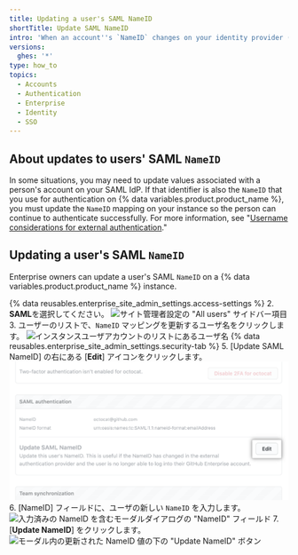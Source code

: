 ```yaml
---
title: Updating a user's SAML NameID
shortTitle: Update SAML NameID
intro: 'When an account''s `NameID` changes on your identity provider (IdP) and the person can no longer {% ifversion ghes or ghae %}sign into {% data variables.product.product_location %}{% elsif ghec %}authenticate to access your enterprise''s resources{% endif %}, you must {% ifversion ghec %}either contact {% data variables.product.company_short %} Support or revoke the person''s linked identity{% elsif ghes %}update the `NameID` mapping on {% data variables.product.product_location %}{% elsif ghae %}contact {% data variables.product.company_short %} Support{% endif %}.'
versions:
  ghes: '*'
type: how_to
topics:
  - Accounts
  - Authentication
  - Enterprise
  - Identity
  - SSO
---
```


## About updates to users' SAML `NameID`

In some situations, you may need to update values associated with a person's account on your SAML IdP. If that identifier is also the `NameID` that you use for authentication on {% data variables.product.product_name %}, you must update the `NameID` mapping on your instance so the person can continue to authenticate successfully. For more information, see "[Username considerations for external authentication](/admin/identity-and-access-management/managing-iam-for-your-enterprise/username-considerations-for-external-authentication)."

## Updating a user's SAML `NameID`

Enterprise owners can update a user's SAML `NameID` on a {% data variables.product.product_name %} instance.

{% data reusables.enterprise_site_admin_settings.access-settings %}
2. **SAML**を選択してください。 ![サイト管理者設定の "All users" サイドバー項目](/assets/images/enterprise/site-admin-settings/all-users.png)
3. ユーザーのリストで、`NameID` マッピングを更新するユーザ名をクリックします。 ![インスタンスユーザアカウントのリストにあるユーザ名](/assets/images/enterprise/site-admin-settings/all-users-click-username.png)
{% data reusables.enterprise_site_admin_settings.security-tab %}
5. [Update SAML NameID] の右にある [**Edit**] アイコンをクリックします。 ![SAML認証](/assets/images/enterprise/site-admin-settings/update-saml-nameid-edit.png)
6. [NameID] フィールドに、ユーザの新しい `NameID` を入力します。 ![入力済みの NameID を含むモーダルダイアログの "NameID" フィールド](/assets/images/enterprise/site-admin-settings/update-saml-nameid-field-in-modal.png)
7. [**Update NameID**] をクリックします。 ![モーダル内の更新された NameID 値の下の "Update NameID" ボタン](/assets/images/enterprise/site-admin-settings/update-saml-nameid-update.png)
